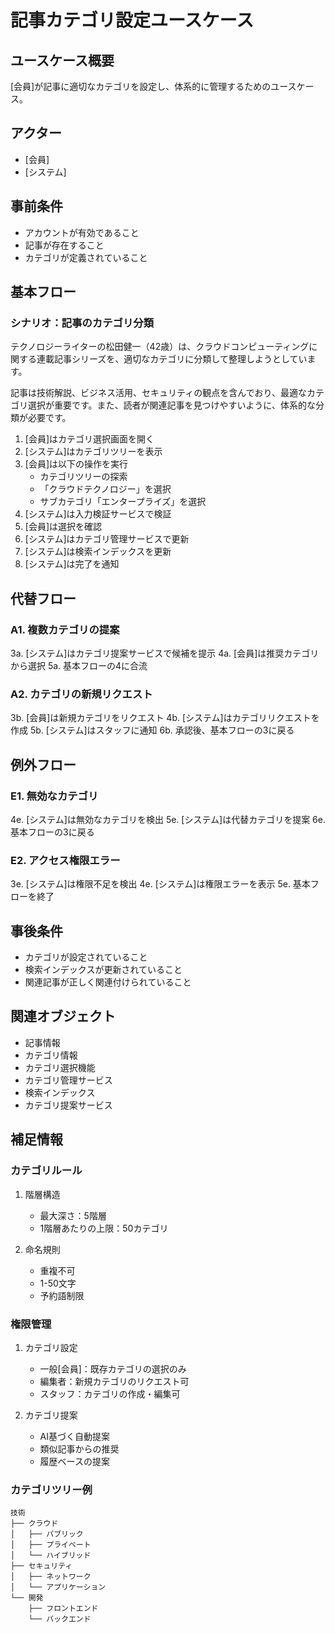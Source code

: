 # 記事カテゴリ設定ユースケース

## ユースケース概要

[会員]が記事に適切なカテゴリを設定し、体系的に管理するためのユースケース。

## アクター

- [会員]
- [システム]

## 事前条件

- アカウントが有効であること
- 記事が存在すること
- カテゴリが定義されていること

## 基本フロー

### シナリオ：記事のカテゴリ分類

テクノロジーライターの松田健一（42歳）は、クラウドコンピューティングに関する連載記事シリーズを、適切なカテゴリに分類して整理しようとしています。

記事は技術解説、ビジネス活用、セキュリティの観点を含んでおり、最適なカテゴリ選択が重要です。また、読者が関連記事を見つけやすいように、体系的な分類が必要です。

1. [会員]はカテゴリ選択画面を開く
2. [システム]はカテゴリツリーを表示
3. [会員]は以下の操作を実行
   - カテゴリツリーの探索
   - 「クラウドテクノロジー」を選択
   - サブカテゴリ「エンタープライズ」を選択
4. [システム]は入力検証サービスで検証
5. [会員]は選択を確認
6. [システム]はカテゴリ管理サービスで更新
7. [システム]は検索インデックスを更新
8. [システム]は完了を通知

## 代替フロー

### A1. 複数カテゴリの提案

3a. [システム]はカテゴリ提案サービスで候補を提示
4a. [会員]は推奨カテゴリから選択
5a. 基本フローの4に合流

### A2. カテゴリの新規リクエスト

3b. [会員]は新規カテゴリをリクエスト
4b. [システム]はカテゴリリクエストを作成
5b. [システム]はスタッフに通知
6b. 承認後、基本フローの3に戻る

## 例外フロー

### E1. 無効なカテゴリ

4e. [システム]は無効なカテゴリを検出
5e. [システム]は代替カテゴリを提案
6e. 基本フローの3に戻る

### E2. アクセス権限エラー

3e. [システム]は権限不足を検出
4e. [システム]は権限エラーを表示
5e. 基本フローを終了

## 事後条件

- カテゴリが設定されていること
- 検索インデックスが更新されていること
- 関連記事が正しく関連付けられていること

## 関連オブジェクト

- 記事情報
- カテゴリ情報
- カテゴリ選択機能
- カテゴリ管理サービス
- 検索インデックス
- カテゴリ提案サービス

## 補足情報

### カテゴリルール

1. 階層構造
   - 最大深さ：5階層
   - 1階層あたりの上限：50カテゴリ

2. 命名規則
   - 重複不可
   - 1-50文字
   - 予約語制限

### 権限管理

1. カテゴリ設定
   - 一般[会員]：既存カテゴリの選択のみ
   - 編集者：新規カテゴリのリクエスト可
   - スタッフ：カテゴリの作成・編集可

2. カテゴリ提案
   - AI基づく自動提案
   - 類似記事からの推奨
   - 履歴ベースの提案

### カテゴリツリー例

```
技術
├── クラウド
│   ├── パブリック
│   ├── プライベート
│   └── ハイブリッド
├── セキュリティ
│   ├── ネットワーク
│   └── アプリケーション
└── 開発
    ├── フロントエンド
    └── バックエンド
